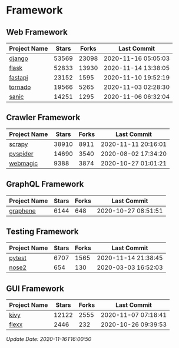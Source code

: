 # Framework

## Web Framework
| Project Name | Stars | Forks | Last Commit |
| ------------ | ----- | ----- | ----------- |
| [django](https://github.com/django/django) | 53569 | 23098 | 2020-11-16 05:05:03 |
| [flask](https://github.com/pallets/flask) | 52833 | 13930 | 2020-11-14 13:38:05 |
| [fastapi](https://github.com/tiangolo/fastapi) | 23152 | 1595 | 2020-11-10 19:52:19 |
| [tornado](https://github.com/tornadoweb/tornado) | 19566 | 5265 | 2020-11-03 02:28:30 |
| [sanic](https://github.com/huge-success/sanic) | 14251 | 1295 | 2020-11-06 06:32:04 |

## Crawler Framework
| Project Name | Stars | Forks | Last Commit |
| ------------ | ----- | ----- | ----------- |
| [scrapy](https://github.com/scrapy/scrapy) | 38910 | 8911 | 2020-11-11 20:16:01 |
| [pyspider](https://github.com/binux/pyspider) | 14690 | 3540 | 2020-08-02 17:34:20 |
| [webmagic](https://github.com/code4craft/webmagic) | 9388 | 3874 | 2020-10-27 01:01:21 |

## GraphQL Framework
| Project Name | Stars | Forks | Last Commit |
| ------------ | ----- | ----- | ----------- |
| [graphene](https://github.com/graphql-python/graphene) | 6144 | 648 | 2020-10-27 08:51:51 |

## Testing Framework
| Project Name | Stars | Forks | Last Commit |
| ------------ | ----- | ----- | ----------- |
| [pytest](https://github.com/pytest-dev/pytest) | 6707 | 1565 | 2020-11-14 21:38:45 |
| [nose2](https://github.com/nose-devs/nose2) | 654 | 130 | 2020-03-03 16:52:03 |

## GUI Framework
| Project Name | Stars | Forks | Last Commit |
| ------------ | ----- | ----- | ----------- |
| [kivy](https://github.com/kivy/kivy) | 12122 | 2555 | 2020-11-07 07:18:41 |
| [flexx](https://github.com/flexxui/flexx) | 2446 | 232 | 2020-10-26 09:39:53 |

*Update Date: 2020-11-16T16:00:50*